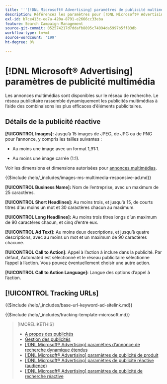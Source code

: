 ```yaml
---
title: '''[!DNL Microsoft® Advertising] paramètres de publicité multimédia'
description: Référencez les paramètres pour [!DNL Microsoft® Advertising] annonces multimédias.
exl-id: b7ce413c-ee7a-420a-8791-e2666cc33eba
feature: Search Campaign Management
source-git-commit: 052574217d7ddafb8895c74094da5997b5ff83db
workflow-type: tm+mt
source-wordcount: '199'
ht-degree: 0%

---
```


# [!DNL Microsoft® Advertising] paramètres de publicité multimédia

Les annonces multimédias sont disponibles sur le réseau de recherche. Le réseau publicitaire rassemble dynamiquement les publicités multimédias à l’aide des combinaisons les plus efficaces d’éléments publicitaires.

## Détails de la publicité réactive

**[!UICONTROL Images]:** Jusqu’à 15 images de JPEG, de JPG ou de PNG pour l’annonce, y compris les tailles suivantes :

* Au moins une image avec un format 1,91:1.

* Au moins une image carrée (1:1).

Voir les dimensions et dimensions autorisées pour [annonces multimédias](https://help.ads.microsoft.com/#apex/ads/en/60107/0).

<!-- Instructions -->

{{$include /help/_includes/images-ms-multimedia-responsive-ad.md}}

**[!UICONTROL Business Name]:** Nom de l’entreprise, avec un maximum de 25 caractères.

**[!UICONTROL Short Headlines]:** Au moins trois, et jusqu&#39;à 15, de courts titres d&#39;au moins un mot et 30 caractères chacun au maximum.

**[!UICONTROL Long Headlines]:** Au moins trois titres longs d’un maximum de 90 caractères chacun, et cinq d’entre eux.

**[!UICONTROL Ad Text]:** Au moins deux descriptions, et jusqu’à quatre descriptions, avec au moins un mot et un maximum de 90 caractères chacune.

**[!UICONTROL Call to Action]:** Appel à l’action à inclure dans la publicité. Par défaut, Automated est sélectionné et le réseau publicitaire sélectionne l’appel à l’action. Vous pouvez éventuellement choisir une autre action.

**[!UICONTROL Call to Action Language]:** Langue des options d’appel à l’action.

## [!UICONTROL Tracking URLs]

<!-- **[!UICONTROL Base URl]:** -->

{{$include /help/_includes/base-url-keyword-ad-sitelink.md}}

<!-- **[!UICONTROL Tracking Template]:** -->

{{$include /help/_includes/tracking-template-microsoft.md}}

>[!MORELIKETHIS]
>
>* [A propos des publicités](ad-about.md)
>* [Gestion des publicités](ad-manage.md)
>* [[!DNL Microsoft® Advertising] paramètres d’annonce de recherche dynamique étendus](ad-settings-microsoft-dsa.md)
>* [[!DNL Microsoft® Advertising] paramètres de publicité de produit](ad-settings-microsoft-product.md)
>* [[!DNL Microsoft® Advertising] paramètres de publicité réactive (audience)](ad-settings-microsoft-responsive.md)
>* [[!DNL Microsoft® Advertising] paramètres de publicité de recherche réactive](ad-settings-microsoft-rsa.md)
